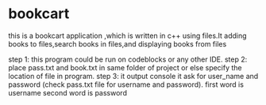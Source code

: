 # bookcart
 this is a bookcart application ,which is written in c++ using files.It adding books to files,search books in files,and displaying books from files
 
 step 1:  this program could be  run on  codeblocks or any other IDE.
 step 2: place pass.txt and book.txt in same folder of project or else specify the location of file in program.
 step 3: it output console it ask for user_name and password (check pass.txt file for username and password).
 first word is username 
 second word is password
 
